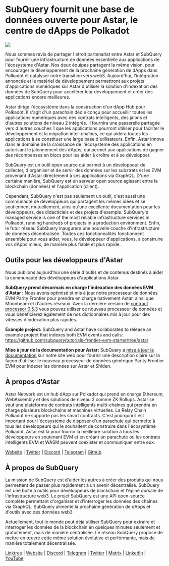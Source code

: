 # SubQuery fournit une base de données ouverte pour Astar, le centre de dApps de Polkadot

![](https://miro.medium.com/max/1400/1*VtFbnTYV48Y5mpZtwZsdXA.png)

Nous sommes ravis de partager l'étroit partenariat entre Astar et SubQuery pour fournir une infrastructure de données essentielle aux applications de l'écosystème d'Astar. Nos deux équipes partagent la même vision, pour encourager le développement de la prochaine génération de dApps dans Polkadot et catalyser notre transition vers web3. Aujourd'hui, l'intégration annoncée et le matériel de développement permettront aux projets d'applications numériques sur Astar d'utiliser la solution d'indexation des données de SubQuery pour accélérer leur développement et créer des applications encore meilleures.

Astar dirige l'écosystème dans la construction d'un dApp Hub pour Polkadot. Il s'agit d'un parachain dédié conçu pour accueillir toutes les applications numériques avec des contrats intelligents, des jalons et d'autres solutions de niveau 2 intégrés. Il fournira une passerelle partagée vers d'autres couches 1 que les applications pourront utiliser pour faciliter le développement et la migration inter-chaînes, ce qui aidera toutes les applications à se constituer une large base d'utilisateurs. Enfin, Astar innove dans le domaine de la croissance de l'écosystème des applications en autorisant le jalonnement des dApps, qui permet aux applications de gagner des récompenses en blocs pour les aider à croître et à se développer.

SubQuery est un outil open source qui permet à un développeur de collecter, d'organiser et de servir des données sur les substrats et les EVM provenant d'Astar directement à ses applications via GraphQL. D'une certaine manière, SubQuery est un serveur open source agissant entre la blockchain (données) et l'application (client).

Cependant, SubQuery n'est pas seulement un outil, c'est aussi une communauté de développeurs qui partagent les mêmes idées et se soutiennent mutuellement, ainsi qu'une excellente documentation pour les développeurs, des didacticiels et des projets d'exemple. SubQuery's managed service is one of the most reliable infrastructure services in Polkadot, running hundreds of projects in a production environment. Enfin, le futur réseau SubQuery inaugurera une nouvelle couche d'infrastructure de données décentralisée. Toutes ces fonctionnalités fonctionnent ensemble pour vous aider, vous, le développeur d'applications, à construire vos dApps mieux, de manière plus fiable et plus rapide.

## **Outils pour les développeurs d'Astar**

Nous publions aujourd'hui une série d'outils et de contenus destinés à aider la communauté des développeurs d'applications Astar.

**SubQuery prend désormais en charge l'indexation des données EVM d'Astar :** Nous avons optimisé et mis à jour notre processeur de données EVM Parity Frontier pour prendre en charge nativement Astar, ainsi que Moonbeam et d'autres réseaux. Avec la dernière version de [contract processor 0.5.3](https://github.com/subquery/subql/releases/tag/contract-processors%2F0.5.3) vous pouvez utiliser ce nouveau processeur de données et vous bénéficierez également de nos dictionnaires mis à jour pour des vitesses d'indexation plus rapides.

**Example project:** SubQuery and Astar have collaborated to release an example project that indexes both EVM events and calls: https://github.com/subquery/tutorials-frontier-evm-starter/tree/astar

**Mise à jour de la documentation pour Astar:** SubQuery a [mise à jour la documentation](https://university.subquery.network/build/substrate-evm.html) sur notre site web pour fournir une description claire sur la façon d'utiliser le nouveau processeur de données générique Parity Frontier EVM pour indexer les données sur Astar et Shiden.

## À propos d'Astar

Astar Network est un hub dApp sur Polkadot qui prend en charge Ethereum, WebAssembly et des solutions de niveau 2 comme ZK Rollups. Astar se veut une plateforme de contrats intelligents multi-chaînes qui prendra en charge plusieurs blockchains et machines virtuelles. La Relay Chain Polkadot ne supporte pas les smart contracts. C'est pourquoi il est important pour l'écosystème de disposer d'un parachute qui permette à tous les développeurs qui le souhaitent de construire dans l'écosystème Polkadot. Astar est là pour fournir la meilleure solution à tous les développeurs en soutenant EVM et en créant un parachute où les contrats intelligents EVM et WASM peuvent coexister et communiquer entre eux.

[Website](https://astar.network/) | [Twitter](https://twitter.com/AstarNetwork) | [Discord](https://discord.gg/Z3nC9U4) | [Telegram](https://t.me/PlasmOfficial) | [Github](https://github.com/AstarNetwork)

## À propos de SubQuery

La mission de SubQuery est d'aider les autres à créer des produits qui nous permettent de passer plus rapidement à un avenir décentralisé. SubQuery est une boîte à outils pour développeurs de blockchain et l'épine dorsale de l'infrastructure web3. Le projet SubQuery est une API open-source complète permettant d'organiser et d'interroger les données des chaînes via GraphQL. SubQuery alimente la prochaine génération de dApps et d'outils avec des données web3

Actuellement, tout le monde peut déjà utiliser SubQuery pour extraire et interroger les données de la blockchain en quelques minutes seulement et gratuitement, mais de manière centralisée. Le réseau SubQuery propose de mettre en œuvre cette même solution évolutive et performante, mais de manière totalement décentralisée.

[Linktree](https://linktr.ee/subquerynetwork) | [Website](https://subquery.network/) | [Discord](https://discord.com/invite/78zg8aBSMG) | [Telegram](https://t.me/subquerynetwork) | [Twitter](https://twitter.com/subquerynetwork) | [Matrix](https://matrix.to/#/#subquery:matrix.org) | [LinkedIn](https://www.linkedin.com/company/subquery) | [YouTube](https://www.youtube.com/channel/UCi1a6NUUjegcLHDFLr7CqLw)
